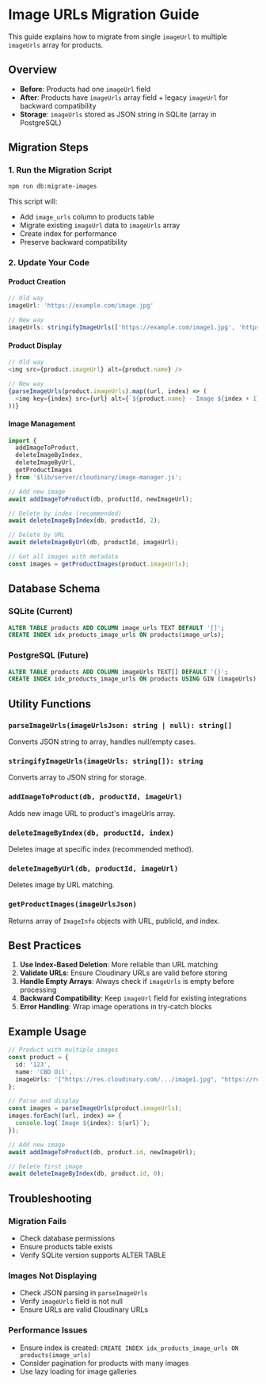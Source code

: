 # Image URLs Migration Guide

This guide explains how to migrate from single `imageUrl` to multiple `imageUrls` array for products.

## Overview

- **Before**: Products had one `imageUrl` field
- **After**: Products have `imageUrls` array field + legacy `imageUrl` for backward compatibility
- **Storage**: `imageUrls` stored as JSON string in SQLite (array in PostgreSQL)

## Migration Steps

### 1. Run the Migration Script

```bash
npm run db:migrate-images
```

This script will:
- Add `image_urls` column to products table
- Migrate existing `imageUrl` data to `imageUrls` array
- Create index for performance
- Preserve backward compatibility

### 2. Update Your Code

#### Product Creation
```typescript
// Old way
imageUrl: 'https://example.com/image.jpg'

// New way
imageUrls: stringifyImageUrls(['https://example.com/image1.jpg', 'https://example.com/image2.jpg'])
```

#### Product Display
```typescript
// Old way
<img src={product.imageUrl} alt={product.name} />

// New way
{parseImageUrls(product.imageUrls).map((url, index) => (
  <img key={index} src={url} alt={`${product.name} - Image ${index + 1}`} />
))}
```

#### Image Management
```typescript
import { 
  addImageToProduct, 
  deleteImageByIndex, 
  deleteImageByUrl,
  getProductImages 
} from '$lib/server/cloudinary/image-manager.js';

// Add new image
await addImageToProduct(db, productId, newImageUrl);

// Delete by index (recommended)
await deleteImageByIndex(db, productId, 2);

// Delete by URL
await deleteImageByUrl(db, productId, imageUrl);

// Get all images with metadata
const images = getProductImages(product.imageUrls);
```

## Database Schema

### SQLite (Current)
```sql
ALTER TABLE products ADD COLUMN image_urls TEXT DEFAULT '[]';
CREATE INDEX idx_products_image_urls ON products(image_urls);
```

### PostgreSQL (Future)
```sql
ALTER TABLE products ADD COLUMN imageUrls TEXT[] DEFAULT '{}';
CREATE INDEX idx_products_image_urls ON products USING GIN (imageUrls);
```

## Utility Functions

### `parseImageUrls(imageUrlsJson: string | null): string[]`
Converts JSON string to array, handles null/empty cases.

### `stringifyImageUrls(imageUrls: string[]): string`
Converts array to JSON string for storage.

### `addImageToProduct(db, productId, imageUrl)`
Adds new image URL to product's imageUrls array.

### `deleteImageByIndex(db, productId, index)`
Deletes image at specific index (recommended method).

### `deleteImageByUrl(db, productId, imageUrl)`
Deletes image by URL matching.

### `getProductImages(imageUrlsJson)`
Returns array of `ImageInfo` objects with URL, publicId, and index.

## Best Practices

1. **Use Index-Based Deletion**: More reliable than URL matching
2. **Validate URLs**: Ensure Cloudinary URLs are valid before storing
3. **Handle Empty Arrays**: Always check if `imageUrls` is empty before processing
4. **Backward Compatibility**: Keep `imageUrl` field for existing integrations
5. **Error Handling**: Wrap image operations in try-catch blocks

## Example Usage

```typescript
// Product with multiple images
const product = {
  id: '123',
  name: 'CBD Oil',
  imageUrls: '["https://res.cloudinary.com/.../image1.jpg", "https://res.cloudinary.com/.../image2.jpg"]'
};

// Parse and display
const images = parseImageUrls(product.imageUrls);
images.forEach((url, index) => {
  console.log(`Image ${index}: ${url}`);
});

// Add new image
await addImageToProduct(db, product.id, newImageUrl);

// Delete first image
await deleteImageByIndex(db, product.id, 0);
```

## Troubleshooting

### Migration Fails
- Check database permissions
- Ensure products table exists
- Verify SQLite version supports ALTER TABLE

### Images Not Displaying
- Check JSON parsing in `parseImageUrls`
- Verify `imageUrls` field is not null
- Ensure URLs are valid Cloudinary URLs

### Performance Issues
- Ensure index is created: `CREATE INDEX idx_products_image_urls ON products(image_urls)`
- Consider pagination for products with many images
- Use lazy loading for image galleries
